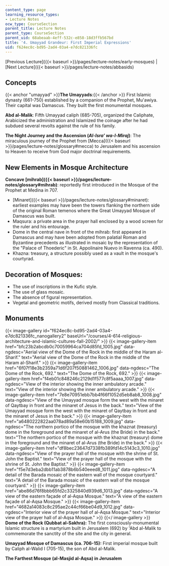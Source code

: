 ```yaml
---
content_type: page
learning_resource_types:
- Lecture Notes
ocw_type: CourseSection
parent_title: Lecture Notes
parent_type: CourseSection
parent_uid: 68abeaab-4eff-532c-e858-18d3ffb567bd
title: '4. Umayyad Grandeur: First Imperial Expressions'
uid: f624ec8c-bd95-2ad4-03a4-e7dc821336fc
---
```


[Previous Lecture]({{< baseurl >}}/pages/lecture-notes/early-mosques) | [Next Lecture]({{< baseurl >}}/pages/lecture-notes/abbasids)

Concepts
--------

{{< anchor "umayyad" >}}**The Umayyads**:{{< /anchor >}} First Islamic dynasty (661-750) established by a companion of the Prophet, Mu'awiya. Their capital was Damascus. They built the first monumental mosques.

**Abd al-Malik**: Fifth Umayyad caliph (685-705), organized the Caliphate, Arabicized the administration and Islamized the coinage after he had subdued several revolts against the rule of his family.

**The Night Journey and the Ascension (_Al-Isra' wa-l-Miraj_)**: The miraculous journey of the Prophet from [Mecca]({{< baseurl >}}/pages/lecture-notes/glossary#mecca) to Jerusalem and his ascension to Heaven to receive from God major doctrinal requirements.

New Elements in Mosque Architecture
-----------------------------------

**Concave [mihrab]({{< baseurl >}}/pages/lecture-notes/glossary#mihrab)**: reportedly first introduced in the Mosque of the Prophet at Medina in 707.

*   [Minaret]({{< baseurl >}}/pages/lecture-notes/glossary#minaret): earliest examples may have been the towers flanking the northern side of the original Roman temenos where the Great Umayyad Mosque of Damascus was built.
*   Maqsura: a private area in the prayer hall enclosed by a wood screen for the ruler and his entourage.
*   Dome in the central nave in front of the mihrab: first appeared in Damascus and may have been adopted from palatial Roman and Byzantine precedents as illustrated in mosaic by the representation of the "Palace of Thoederic" in St. Appolinaire Nuevo in Ravenna (ca. 490).
*   Khazna: treasury, a structure possibly used as a vault in the mosque's courtyrad.

Decoration of Mosques:
----------------------

*   The use of inscriptions in the Kufic style.
*   The use of glass mosaic.
*   The absence of figural representation.
*   Vegetal and geometric motifs, derived mostly from Classical traditions.

Monuments
---------
{{< image-gallery id="f624ec8c-bd95-2ad4-03a4-e7dc821336fc_nanogallery2" baseUrl="/courses/4-614-religious-architecture-and-islamic-cultures-fall-2002/" >}}
{{< image-gallery-item href="bfc23b2abcdb0c70059964ca704d85fd_1005.jpg" data-ngdesc="Aerial view of the Dome of the Rock in the middle of the Haram al-Sharif." text="Aerial view of the Dome of the Rock in the middle of the Haram al-Sharif." >}}
{{< image-gallery-item href="6f07f18e3b2359a71d6f207f50881462_1006.jpg" data-ngdesc="The Dome of the Rock, 692." text="The Dome of the Rock, 692." >}}
{{< image-gallery-item href="f4eb01c848246c2129d1f577c8f5aaaa_1007.jpg" data-ngdesc="View of the interior showing the inner ambulatory arcade." text="View of the interior showing the inner ambulatory arcade." >}}
{{< image-gallery-item href="7e8e70951ebb7bb4f66f1052d5eb8ab8_1008.jpg" data-ngdesc="View of the Umayyad mosque form the west with the minaret of Qaytbay in front and the minaret of Jesus in the back." text="View of the Umayyad mosque form the west with the minaret of Qaytbay in front and the minaret of Jesus in the back." >}}
{{< image-gallery-item href="a6480222822aa078ad89a58e60b15188_1009.jpg" data-ngdesc="The northern portico of the mosque with the khaznat (treasury) dome in the foreground and the minaret of al-Arus (the Bride) in the back." text="The northern portico of the mosque with the khaznat (treasury) dome in the foreground and the minaret of al-Arus (the Bride) in the back." >}}
{{< image-gallery-item href="df8bec23647d7338fb389fd14c5143c3_1010.jpg" data-ngdesc="View of the prayer hall of the mosque with the shrine of St. John the Baptist." text="View of the prayer hall of the mosque with the shrine of St. John the Baptist." >}}
{{< image-gallery-item href="f5e7d3eba2dbb11ab3878b6b540eeed8_1011.jpg" data-ngdesc="A detail of the Barada mosaic of the eastern wall of the mosque courtyard." text="A detail of the Barada mosaic of the eastern wall of the mosque courtyard." >}}
{{< image-gallery-item href="abe86d76f8bbb65fd2c3325840d939d6_1013.jpg" data-ngdesc="A view of the eastern façade of al-Aqsa Mosque." text="A view of the eastern façade of al-Aqsa Mosque." >}}
{{< image-gallery-item href="4682a14083c8c295ae2c44cf66be04d9_1012.jpg" data-ngdesc="Interior view of the prayer hall of al-Aqsa Mosque." text="Interior view of the prayer hall of al-Aqsa Mosque." >}}
{{</ image-gallery >}}
**Dome of the Rock (Qubbat al-Sakhra):** The first consciously-monumental Islamic structure is a martyrium built in Jerusalem (692) by 'Abd al-Malik to commemorate the sanctity of the site and the city in general.

**Umayyad Mosque of Damascus (ca. 706-15):** First imperial mosque built by Caliph al-Walid I (705-15), the son of Abd al-Malik.

**The Farthest Mosque (al-Masjid al-Aqsa) in Jerusalem**
